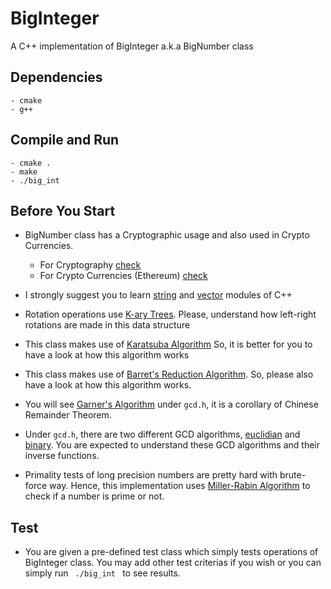 # BigInteger

A C++ implementation of BigInteger a.k.a BigNumber class

## Dependencies

    - cmake
    - g++

## Compile and Run

    - cmake .
    - make
    - ./big_int

## Before You Start

* BigNumber class has a Cryptographic usage and also used in Crypto Currencies.

    - For Cryptography [check](https://case.edu/affil/sigmaxi/files/CryptoslidesSinger.pdf)
    - For Crypto Currencies (Ethereum) [check](https://docs.ethers.io/v5/api/utils/bignumber/)

* I strongly suggest you to learn [string](http://www.cplusplus.com/reference/string/string/)  and [vector](http://www.cplusplus.com/reference/vector/vector/) modules of C++

* Rotation operations use [K-ary Trees](https://xlinux.nist.gov/dads/HTML/karyTree.html). Please, understand how left-right rotations are made in this data structure

* This class makes use of [Karatsuba Algorithm](https://en.wikipedia.org/wiki/Karatsuba_algorithm#Pseudocode)
So, it is better for you to have a look at how this algorithm works

* This class makes use of [Barret's Reduction Algorithm](https://en.wikipedia.org/wiki/Barrett_reduction). So, please also have a look at how this algorithm works.

* You will see [Garner's Algorithm](https://cp-algorithms.com/algebra/chinese-remainder-theorem.html#toc-tgt-2) under <code>gcd.h</code>, it is a corollary of Chinese Remainder Theorem.

* Under <code>gcd.h</code>, there are two different GCD algorithms, [euclidian](https://en.wikipedia.org/wiki/Euclidean_algorithm) and [binary](https://en.wikipedia.org/wiki/Binary_GCD_algorithm). You are expected to understand these GCD algorithms and their inverse functions.

* Primality tests of long precision numbers are pretty hard with brute-force way. Hence, this implementation uses [Miller-Rabin Algorithm](https://en.wikipedia.org/wiki/Miller%E2%80%93Rabin_primality_test) to check if a number is prime or not.

## Test

* You are given a pre-defined test class which simply tests operations of BigInteger class. You may add other test criterias if you wish or you can simply run <code> ./big_int </code> to see results.
